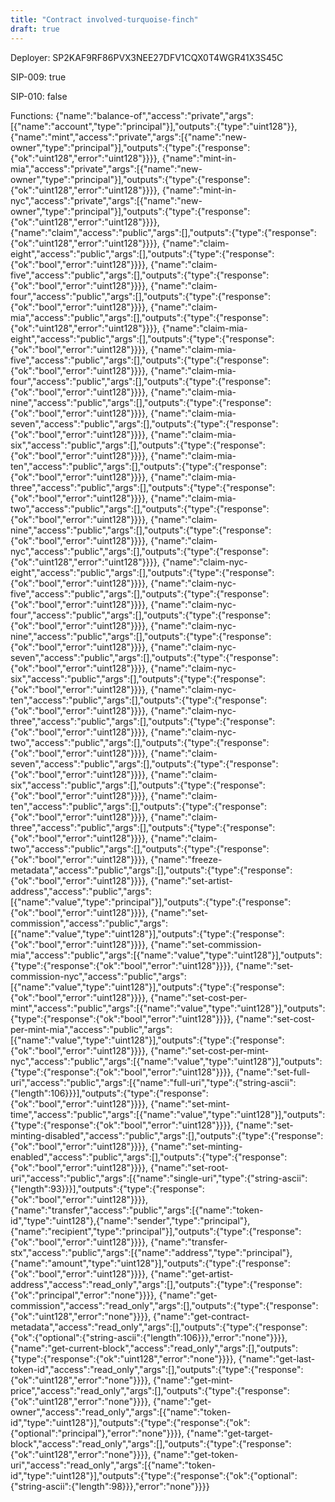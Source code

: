 ```yaml
---
title: "Contract involved-turquoise-finch"
draft: true
---
```

Deployer: SP2KAF9RF86PVX3NEE27DFV1CQX0T4WGR41X3S45C

SIP-009: true

SIP-010: false

Functions:
{"name":"balance-of","access":"private","args":[{"name":"account","type":"principal"}],"outputs":{"type":"uint128"}}, {"name":"mint","access":"private","args":[{"name":"new-owner","type":"principal"}],"outputs":{"type":{"response":{"ok":"uint128","error":"uint128"}}}}, {"name":"mint-in-mia","access":"private","args":[{"name":"new-owner","type":"principal"}],"outputs":{"type":{"response":{"ok":"uint128","error":"uint128"}}}}, {"name":"mint-in-nyc","access":"private","args":[{"name":"new-owner","type":"principal"}],"outputs":{"type":{"response":{"ok":"uint128","error":"uint128"}}}}, {"name":"claim","access":"public","args":[],"outputs":{"type":{"response":{"ok":"uint128","error":"uint128"}}}}, {"name":"claim-eight","access":"public","args":[],"outputs":{"type":{"response":{"ok":"bool","error":"uint128"}}}}, {"name":"claim-five","access":"public","args":[],"outputs":{"type":{"response":{"ok":"bool","error":"uint128"}}}}, {"name":"claim-four","access":"public","args":[],"outputs":{"type":{"response":{"ok":"bool","error":"uint128"}}}}, {"name":"claim-mia","access":"public","args":[],"outputs":{"type":{"response":{"ok":"uint128","error":"uint128"}}}}, {"name":"claim-mia-eight","access":"public","args":[],"outputs":{"type":{"response":{"ok":"bool","error":"uint128"}}}}, {"name":"claim-mia-five","access":"public","args":[],"outputs":{"type":{"response":{"ok":"bool","error":"uint128"}}}}, {"name":"claim-mia-four","access":"public","args":[],"outputs":{"type":{"response":{"ok":"bool","error":"uint128"}}}}, {"name":"claim-mia-nine","access":"public","args":[],"outputs":{"type":{"response":{"ok":"bool","error":"uint128"}}}}, {"name":"claim-mia-seven","access":"public","args":[],"outputs":{"type":{"response":{"ok":"bool","error":"uint128"}}}}, {"name":"claim-mia-six","access":"public","args":[],"outputs":{"type":{"response":{"ok":"bool","error":"uint128"}}}}, {"name":"claim-mia-ten","access":"public","args":[],"outputs":{"type":{"response":{"ok":"bool","error":"uint128"}}}}, {"name":"claim-mia-three","access":"public","args":[],"outputs":{"type":{"response":{"ok":"bool","error":"uint128"}}}}, {"name":"claim-mia-two","access":"public","args":[],"outputs":{"type":{"response":{"ok":"bool","error":"uint128"}}}}, {"name":"claim-nine","access":"public","args":[],"outputs":{"type":{"response":{"ok":"bool","error":"uint128"}}}}, {"name":"claim-nyc","access":"public","args":[],"outputs":{"type":{"response":{"ok":"uint128","error":"uint128"}}}}, {"name":"claim-nyc-eight","access":"public","args":[],"outputs":{"type":{"response":{"ok":"bool","error":"uint128"}}}}, {"name":"claim-nyc-five","access":"public","args":[],"outputs":{"type":{"response":{"ok":"bool","error":"uint128"}}}}, {"name":"claim-nyc-four","access":"public","args":[],"outputs":{"type":{"response":{"ok":"bool","error":"uint128"}}}}, {"name":"claim-nyc-nine","access":"public","args":[],"outputs":{"type":{"response":{"ok":"bool","error":"uint128"}}}}, {"name":"claim-nyc-seven","access":"public","args":[],"outputs":{"type":{"response":{"ok":"bool","error":"uint128"}}}}, {"name":"claim-nyc-six","access":"public","args":[],"outputs":{"type":{"response":{"ok":"bool","error":"uint128"}}}}, {"name":"claim-nyc-ten","access":"public","args":[],"outputs":{"type":{"response":{"ok":"bool","error":"uint128"}}}}, {"name":"claim-nyc-three","access":"public","args":[],"outputs":{"type":{"response":{"ok":"bool","error":"uint128"}}}}, {"name":"claim-nyc-two","access":"public","args":[],"outputs":{"type":{"response":{"ok":"bool","error":"uint128"}}}}, {"name":"claim-seven","access":"public","args":[],"outputs":{"type":{"response":{"ok":"bool","error":"uint128"}}}}, {"name":"claim-six","access":"public","args":[],"outputs":{"type":{"response":{"ok":"bool","error":"uint128"}}}}, {"name":"claim-ten","access":"public","args":[],"outputs":{"type":{"response":{"ok":"bool","error":"uint128"}}}}, {"name":"claim-three","access":"public","args":[],"outputs":{"type":{"response":{"ok":"bool","error":"uint128"}}}}, {"name":"claim-two","access":"public","args":[],"outputs":{"type":{"response":{"ok":"bool","error":"uint128"}}}}, {"name":"freeze-metadata","access":"public","args":[],"outputs":{"type":{"response":{"ok":"bool","error":"uint128"}}}}, {"name":"set-artist-address","access":"public","args":[{"name":"value","type":"principal"}],"outputs":{"type":{"response":{"ok":"bool","error":"uint128"}}}}, {"name":"set-commission","access":"public","args":[{"name":"value","type":"uint128"}],"outputs":{"type":{"response":{"ok":"bool","error":"uint128"}}}}, {"name":"set-commission-mia","access":"public","args":[{"name":"value","type":"uint128"}],"outputs":{"type":{"response":{"ok":"bool","error":"uint128"}}}}, {"name":"set-commission-nyc","access":"public","args":[{"name":"value","type":"uint128"}],"outputs":{"type":{"response":{"ok":"bool","error":"uint128"}}}}, {"name":"set-cost-per-mint","access":"public","args":[{"name":"value","type":"uint128"}],"outputs":{"type":{"response":{"ok":"bool","error":"uint128"}}}}, {"name":"set-cost-per-mint-mia","access":"public","args":[{"name":"value","type":"uint128"}],"outputs":{"type":{"response":{"ok":"bool","error":"uint128"}}}}, {"name":"set-cost-per-mint-nyc","access":"public","args":[{"name":"value","type":"uint128"}],"outputs":{"type":{"response":{"ok":"bool","error":"uint128"}}}}, {"name":"set-full-uri","access":"public","args":[{"name":"full-uri","type":{"string-ascii":{"length":106}}}],"outputs":{"type":{"response":{"ok":"bool","error":"uint128"}}}}, {"name":"set-mint-time","access":"public","args":[{"name":"value","type":"uint128"}],"outputs":{"type":{"response":{"ok":"bool","error":"uint128"}}}}, {"name":"set-minting-disabled","access":"public","args":[],"outputs":{"type":{"response":{"ok":"bool","error":"uint128"}}}}, {"name":"set-minting-enabled","access":"public","args":[],"outputs":{"type":{"response":{"ok":"bool","error":"uint128"}}}}, {"name":"set-root-uri","access":"public","args":[{"name":"single-uri","type":{"string-ascii":{"length":93}}}],"outputs":{"type":{"response":{"ok":"bool","error":"uint128"}}}}, {"name":"transfer","access":"public","args":[{"name":"token-id","type":"uint128"},{"name":"sender","type":"principal"},{"name":"recipient","type":"principal"}],"outputs":{"type":{"response":{"ok":"bool","error":"uint128"}}}}, {"name":"transfer-stx","access":"public","args":[{"name":"address","type":"principal"},{"name":"amount","type":"uint128"}],"outputs":{"type":{"response":{"ok":"bool","error":"uint128"}}}}, {"name":"get-artist-address","access":"read_only","args":[],"outputs":{"type":{"response":{"ok":"principal","error":"none"}}}}, {"name":"get-commission","access":"read_only","args":[],"outputs":{"type":{"response":{"ok":"uint128","error":"none"}}}}, {"name":"get-contract-metadata","access":"read_only","args":[],"outputs":{"type":{"response":{"ok":{"optional":{"string-ascii":{"length":106}}},"error":"none"}}}}, {"name":"get-current-block","access":"read_only","args":[],"outputs":{"type":{"response":{"ok":"uint128","error":"none"}}}}, {"name":"get-last-token-id","access":"read_only","args":[],"outputs":{"type":{"response":{"ok":"uint128","error":"none"}}}}, {"name":"get-mint-price","access":"read_only","args":[],"outputs":{"type":{"response":{"ok":"uint128","error":"none"}}}}, {"name":"get-owner","access":"read_only","args":[{"name":"token-id","type":"uint128"}],"outputs":{"type":{"response":{"ok":{"optional":"principal"},"error":"none"}}}}, {"name":"get-target-block","access":"read_only","args":[],"outputs":{"type":{"response":{"ok":"uint128","error":"none"}}}}, {"name":"get-token-uri","access":"read_only","args":[{"name":"token-id","type":"uint128"}],"outputs":{"type":{"response":{"ok":{"optional":{"string-ascii":{"length":98}}},"error":"none"}}}}
